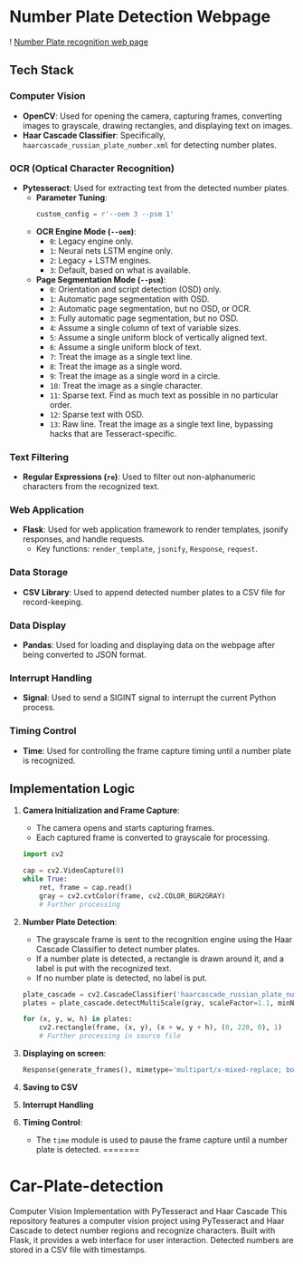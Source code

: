 # Number Plate Detection Webpage

! [Number Plate recognition web page](uploads/ANPR_screen.png)

## Tech Stack

### Computer Vision
- **OpenCV**: Used for opening the camera, capturing frames, converting images to grayscale, drawing rectangles, and displaying text on images.
- **Haar Cascade Classifier**: Specifically, `haarcascade_russian_plate_number.xml` for detecting number plates.

### OCR (Optical Character Recognition)
- **Pytesseract**: Used for extracting text from the detected number plates.
  - **Parameter Tuning**:
    ```python
    custom_config = r'--oem 3 --psm 1'
    ```
  - **OCR Engine Mode (`--oem`)**:
    - `0`: Legacy engine only.
    - `1`: Neural nets LSTM engine only.
    - `2`: Legacy + LSTM engines.
    - `3`: Default, based on what is available.
  - **Page Segmentation Mode (`--psm`)**:
    - `0`: Orientation and script detection (OSD) only.
    - `1`: Automatic page segmentation with OSD.
    - `2`: Automatic page segmentation, but no OSD, or OCR.
    - `3`: Fully automatic page segmentation, but no OSD.
    - `4`: Assume a single column of text of variable sizes.
    - `5`: Assume a single uniform block of vertically aligned text.
    - `6`: Assume a single uniform block of text.
    - `7`: Treat the image as a single text line.
    - `8`: Treat the image as a single word.
    - `9`: Treat the image as a single word in a circle.
    - `10`: Treat the image as a single character.
    - `11`: Sparse text. Find as much text as possible in no particular order.
    - `12`: Sparse text with OSD.
    - `13`: Raw line. Treat the image as a single text line, bypassing hacks that are Tesseract-specific.

### Text Filtering
- **Regular Expressions (`re`)**: Used to filter out non-alphanumeric characters from the recognized text.

### Web Application
- **Flask**: Used for web application framework to render templates, jsonify responses, and handle requests.
  - Key functions: `render_template`, `jsonify`, `Response`, `request`.

### Data Storage
- **CSV Library**: Used to append detected number plates to a CSV file for record-keeping.

### Data Display
- **Pandas**: Used for loading and displaying data on the webpage after being converted to JSON format.

### Interrupt Handling
- **Signal**: Used to send a SIGINT signal to interrupt the current Python process.

### Timing Control
- **Time**: Used for controlling the frame capture timing until a number plate is recognized.

## Implementation Logic

1. **Camera Initialization and Frame Capture**:
   - The camera opens and starts capturing frames.
   - Each captured frame is converted to grayscale for processing.

    ```python
    import cv2

    cap = cv2.VideoCapture(0)
    while True:
        ret, frame = cap.read()
        gray = cv2.cvtColor(frame, cv2.COLOR_BGR2GRAY)
        # Further processing
    ```

2. **Number Plate Detection**:
   - The grayscale frame is sent to the recognition engine using the Haar Cascade Classifier to detect number plates.
   - If a number plate is detected, a rectangle is drawn around it, and a label is put with the recognized text.
   - If no number plate is detected, no label is put.

    ```python
    plate_cascade = cv2.CascadeClassifier('haarcascade_russian_plate_number.xml')
    plates = plate_cascade.detectMultiScale(gray, scaleFactor=1.1, minNeighbors=4)

    for (x, y, w, h) in plates:
        cv2.rectangle(frame, (x, y), (x + w, y + h), (0, 220, 0), 1)
        # Further processing in source file

3. **Displaying on screen**:
    ```python
    Response(generate_frames(), mimetype='multipart/x-mixed-replace; boundary=frame')

4. **Saving to CSV**


5. **Interrupt Handling**

6. **Timing Control**:
   - The `time` module is used to pause the frame capture until a number plate is detected.
=======
# Car-Plate-detection
Computer Vision Implementation with PyTesseract and Haar Cascade  This repository features a computer vision project using PyTesseract and Haar Cascade to detect number regions and recognize characters. Built with Flask, it provides a web interface for user interaction. Detected numbers are stored in a CSV file with timestamps.
